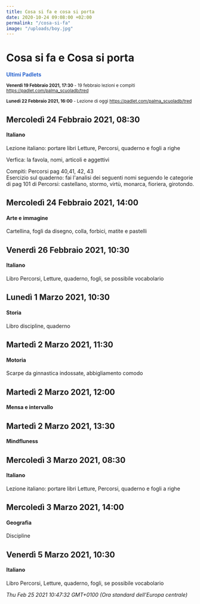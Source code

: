 ```yaml
---
title: Cosa si fa e cosa si porta
date: 2020-10-24 09:08:00 +02:00
permalink: "/cosa-si-fa"
image: "/uploads/boy.jpg"
---
```


# Cosa si fa e Cosa si porta
<span style="color:#2B65CF">__Ultimi Padlets__</span> 

<sup>__Venerdì 19 Febbraio 2021, 17:30__ - 19 febbraio lezioni e compiti
<a href="https://padlet.com/palma_scuoladb/tred" id="ow1420" __is_owner="true">https://padlet.com/palma_scuoladb/tred</a>  </sup>

<sup>__Lunedì 22 Febbraio 2021, 16:00__ - Lezione di oggi
<a href="https://padlet.com/palma_scuoladb/tred" id="ow1154" __is_owner="true">https://padlet.com/palma_scuoladb/tred</a>  </sup>

## Mercoledì 24 Febbraio 2021, 08:30
#### Italiano
Lezione italiano: portare libri Letture, Percorsi, quaderno e fogli a righe  
  
Verfica: la favola, nomi, articoli e aggettivi  
  
Compiti: Percorsi pag 40,41, 42, 43  
Esercizio sul quaderno: fai l'analisi dei seguenti nomi seguendo le categorie di pag 101 di Percorsi: castellano, stormo, virtù, monarca, fioriera, girotondo.  
## Mercoledì 24 Febbraio 2021, 14:00
#### Arte e immagine
Cartellina, fogli da disegno, colla, forbici, matite e pastelli  
## Venerdì 26 Febbraio 2021, 10:30
#### Italiano
Libro Percorsi, Letture, quaderno, fogli, se possibile vocabolario  
## Lunedì 1 Marzo 2021, 10:30
#### Storia
Libro discipline, quaderno  
## Martedì 2 Marzo 2021, 11:30
#### Motoria
Scarpe da ginnastica indossate, abbigliamento comodo  
## Martedì 2 Marzo 2021, 12:00
#### Mensa e intervallo
  
## Martedì 2 Marzo 2021, 13:30
#### Mindfluness
  
## Mercoledì 3 Marzo 2021, 08:30
#### Italiano
Lezione italiano: portare libri Letture, Percorsi, quaderno e fogli a righe  
## Mercoledì 3 Marzo 2021, 14:00
#### Geografia
Discipline  
## Venerdì 5 Marzo 2021, 10:30
#### Italiano
Libro Percorsi, Letture, quaderno, fogli, se possibile vocabolario  

_Thu Feb 25 2021 10:47:32 GMT+0100 (Ora standard dell’Europa centrale)_